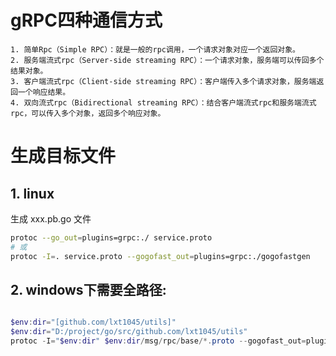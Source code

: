 

# gRPC四种通信方式
    1. 简单Rpc（Simple RPC）：就是一般的rpc调用，一个请求对象对应一个返回对象。 　　
    2. 服务端流式rpc（Server-side streaming RPC）：一个请求对象，服务端可以传回多个结果对象。 　　
    3. 客户端流式rpc（Client-side streaming RPC）：客户端传入多个请求对象，服务端返回一个响应结果。 　　
    4. 双向流式rpc（Bidirectional streaming RPC）：结合客户端流式rpc和服务端流式rpc，可以传入多个对象，返回多个响应对象。

# 生成目标文件
## 1. linux
生成 xxx.pb.go 文件
```sh
protoc --go_out=plugins=grpc:./ service.proto
# 或
protoc -I=. service.proto --gogofast_out=plugins=grpc:./gogofastgen
```

## 2. windows下需要全路径:
```ps1

$env:dir="[github.com/lxt1045/utils]"
$env:dir="D:/project/go/src/github.com/lxt1045/utils"
protoc -I="$env:dir" $env:dir/msg/rpc/base/*.proto --gogofast_out=plugins=grpc:"$env:dir/msg/rpc/base/" 

```

